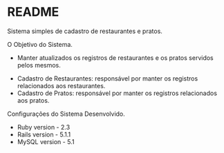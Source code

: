 # README

Sistema simples de cadastro de restaurantes e pratos.

O Objetivo do Sistema.

 - Manter atualizados os registros de restaurantes e os pratos servidos pelos mesmos. 

 * Cadastro de Restaurantes: responsável por manter os registros relacionados aos restaurantes.
 * Cadastro de Pratos: responsável por manter os registros relacionados aos pratos.

Configurações do Sistema Desenvolvido.

* Ruby   version - 2.3
* Rails  version - 5.1.1
* MySQL  version - 5.1



